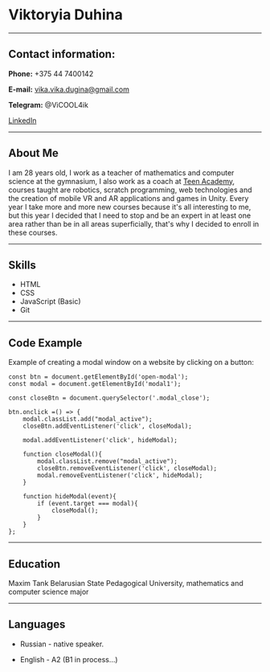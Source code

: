 # Viktoryia Duhina
********* 
## Contact information:

**Phone:** +375 44 7400142

**E-mail:** vika.vika.dugina@gmail.com

**Telegram:** @ViCOOL4ik

[LinkedIn](https://www.linkedin.com/in/viktoryia-duhina-8aba17b1)

********* 
## About Me

I am 28 years old, I work as a teacher of mathematics and computer science at the gymnasium, I also work as a coach at [Teen Academy](https://iteen.by/), courses taught are robotics, scratch programming, web technologies and the creation of mobile VR and AR applications and games in Unity. Every year I take more and more new courses because it's all interesting to me, but this year I decided that I need to stop and be an expert in at least one area rather than be in all areas superficially, that's why I decided to enroll in these courses.


********* 
## Skills

* HTML
* CSS
* JavaScript (Basic)
* Git

********* 
## Code Example
Example of creating a modal window on a website by clicking on a button:
```
const btn = document.getElementById('open-modal');
const modal = document.getElementById('modal1');

const closeBtn = document.querySelector('.modal_close');

btn.onclick =() => {
    modal.classList.add("modal_active");
    closeBtn.addEventListener('click', closeModal);

    modal.addEventListener('click', hideModal);

    function closeModal(){
        modal.classList.remove("modal_active");
        closeBtn.removeEventListener('click', closeModal);
        modal.removeEventListener('click', hideModal);
    }

    function hideModal(event){
        if (event.target === modal){
            closeModal();
        }
    }
};
```
********* 
## Education

Maxim Tank Belarusian State Pedagogical University, mathematics and computer science major

********* 

## Languages

* Russian - native speaker.

* English - A2 (B1 in process…)
